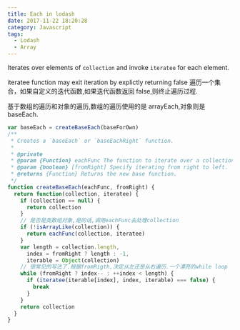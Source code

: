 ```yaml
---
title: Each in lodash
date: 2017-11-22 18:20:28
category: Javascript
tags:
  - Lodash
  - Array
---
```


Iterates over elements of `collection` and invoke `iteratee` for each element.

iteratee function may exit iteration by explictly returning false
遍历一个集合，如果自定义的迭代函数,如果迭代函数返回 false,则终止遍历过程.

基于数组的遍历和对象的遍历,数组的遍历使用的是 arrayEach,对象则是 baseEach.

```js
var baseEach = createBaseEach(baseForOwn)
/**
 * Creates a `baseEach` or `baseEachRight` function.
 *
 * @private
 * @param {Function} eachFunc The function to iterate over a collection.
 * @param {boolean} [fromRight] Specify iterating from right to left.
 * @returns {Function} Returns the new base function.
 */
function createBaseEach(eachFunc, fromRight) {
  return function(collection, iteratee) {
    if (collection == null) {
      return collection
    }
    // 是否是类数组对象,是的话,调用eachFunc去处理collection
    if (!isArrayLike(collection)) {
      return eachFunc(collection, iteratee)
    }
    var length = collection.length,
      index = fromRight ? length : -1,
      iterable = Object(collection)
    // 很常见的写法了.根据fromRigth,决定从左还是从右遍历.一个漂亮的while loop
    while (fromRight ? index-- : ++index < length) {
      if (iteratee(iterable[index], index, iterable) === false) {
        break
      }
    }
    return collection
  }
}
```
